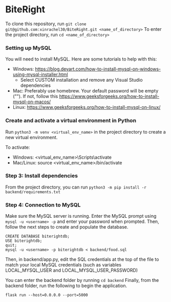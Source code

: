 # BiteRight

To clone this repository, run `git clone git@github.com:xinrachel30/BiteRight.git <name_of_directory>`
To enter the project directory, run `cd <name_of_directory>`

### Setting up MySQL
You will need to install MySQL. Here are some tutorials to help with this:
- Windows: https://blog.devart.com/how-to-install-mysql-on-windows-using-mysql-installer.html
  - Select CUSTOM installation and remove any Visual Studio dependencies
- Mac: Preferably use homebrew. Your default password will be empty (""). If not, follow this https://www.geeksforgeeks.org/how-to-install-mysql-on-macos/
- Linux: https://www.geeksforgeeks.org/how-to-install-mysql-on-linux/

### Create and activate a virtual environment in Python

Run `python3 -m venv <virtual_env_name>` in the project directory to create a new virtual environment.

To activate: 
- Windows: <virtual_env_name>\Scripts\activate
- Mac/Linux: source <virtual_env_name>/bin/activate

### Step 3: Install dependencies

From the project directory, you can run `python3 -m pip install -r backend/requirements.txt`

### Step 4: Connection to MySQL

Make sure the MySQL server is running. Enter the MySQL prompt using `mysql -u <username> -p` and enter your password when prompted. Then, follow the next steps to create and populate the database. 

```
CREATE DATABASE biterightdb;
USE biterightdb;
quit;
mysql -u <username> -p biterightdb < backend/food.sql
```
Then, in backend/app.py, edit the SQL credentials at the top of the file to match your local MySQL credentials (such as variables LOCAL_MYSQL_USER and LOCAL_MYSQL_USER_PASSWORD) 

You can enter the backend folder by running `cd backend`
Finally, from the backend folder, run the following to begin the application.

```flask run --host=0.0.0.0 --port=5000```
